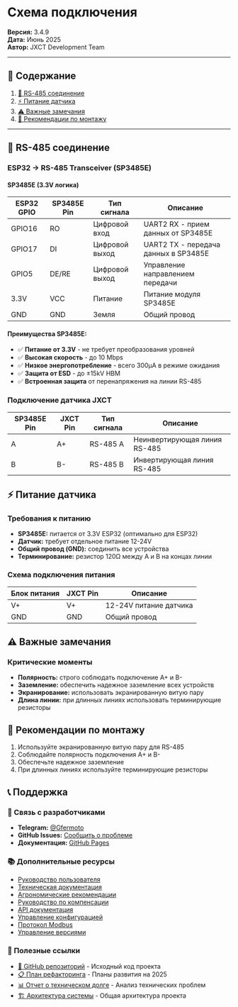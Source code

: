 # Схема подключения

**Версия:** 3.4.9  
**Дата:** Июнь 2025  
**Автор:** JXCT Development Team

---

## 📖 Содержание

1. [🔌 RS-485 соединение](#-rs-485-соединение)
2. [⚡ Питание датчика](#-питание-датчика)
3. [⚠️ Важные замечания](#️-важные-замечания)
4. [🔧 Рекомендации по монтажу](#-рекомендации-по-монтажу)

---

## 🔌 RS-485 соединение

### ESP32 → RS-485 Transceiver (SP3485E)

#### SP3485E (3.3V логика)
| ESP32 GPIO | SP3485E Pin | Тип сигнала | Описание |
|------------|-------------|-------------|-----------| 
| GPIO16     | RO         | Цифровой вход | UART2 RX - прием данных от SP3485E |
| GPIO17     | DI         | Цифровой выход | UART2 TX - передача данных в SP3485E |
| GPIO5      | DE/RE      | Цифровой выход | Управление направлением передачи |
| 3.3V       | VCC        | Питание | Питание модуля SP3485E |
| GND        | GND        | Земля | Общий провод |

#### Преимущества SP3485E:
- ✅ **Питание от 3.3V** - не требует преобразования уровней
- ✅ **Высокая скорость** - до 10 Mbps
- ✅ **Низкое энергопотребление** - всего 300μA в режиме ожидания
- ✅ **Защита от ESD** - до ±15kV HBM
- ✅ **Встроенная защита** от перенапряжения на линии RS-485

### Подключение датчика JXCT

| SP3485E Pin | JXCT Pin | Тип сигнала | Описание |
|-------------|----------|-------------|-----------| 
| A           | A+       | RS-485 A    | Неинвертирующая линия RS-485 |
| B           | B-       | RS-485 B    | Инвертирующая линия RS-485 |

## ⚡ Питание датчика

### Требования к питанию
- **SP3485E:** питается от 3.3V ESP32 (оптимально для ESP32)
- **Датчик:** требует отдельное питание 12-24V
- **Общий провод (GND):** соединить все устройства
- **Терминирование:** резистор 120Ω между A и B на концах линии

### Схема подключения питания

| Блок питания | JXCT Pin | Описание |
|--------------|----------|-----------|
| V+           | V+       | 12-24V питание датчика |
| GND          | GND      | Общий провод |

## ⚠️ Важные замечания

### Критические моменты
- **Полярность:** строго соблюдать подключение A+ и B-
- **Заземление:** обеспечить надежное заземление всех устройств
- **Экранирование:** использовать экранированную витую пару
- **Длина линии:** при длинных линиях использовать терминирующие резисторы

## 🔧 Рекомендации по монтажу

1. Используйте экранированную витую пару для RS-485
2. Соблюдайте полярность подключения A+ и B-
3. Обеспечьте надежное заземление
4. При длинных линиях используйте терминирующие резисторы

## 📞 Поддержка

### 💬 Связь с разработчиками
- **Telegram:** [@Gfermoto](https://t.me/Gfermoto)
- **GitHub Issues:** [Сообщить о проблеме](https://github.com/Gfermoto/soil-sensor-7in1/issues)
- **Документация:** [GitHub Pages](https://gfermoto.github.io/soil-sensor-7in1/)

### 📚 Дополнительные ресурсы
- [Руководство пользователя](USER_GUIDE.md)
- [Техническая документация](TECHNICAL_DOCS.md)
- [Агрономические рекомендации](AGRO_RECOMMENDATIONS.md)
- [Руководство по компенсации](COMPENSATION_GUIDE.md)
- [API документация](API.md)
- [Управление конфигурацией](CONFIG_MANAGEMENT.md)
- [Протокол Modbus](MODBUS_PROTOCOL.md)
- [Управление версиями](VERSION_MANAGEMENT.md)

### 🔗 Полезные ссылки

- [🌱 GitHub репозиторий](https://github.com/Gfermoto/soil-sensor-7in1) - Исходный код проекта
- [📋 План рефакторинга](../dev/QA_REFACTORING_PLAN_2025H2.md) - Планы развития на 2025
- [📊 Отчет о техническом долге](../dev/TECH_DEBT_REPORT_2025-06.md) - Анализ технических проблем
- [🏗️ Архитектура системы](../dev/ARCH_OVERALL.md) - Общая архитектура проекта 